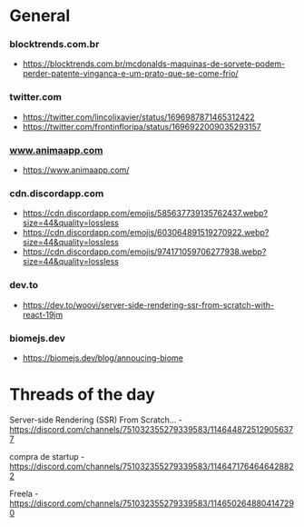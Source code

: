 # General

### blocktrends.com.br
- <https://blocktrends.com.br/mcdonalds-maquinas-de-sorvete-podem-perder-patente-vinganca-e-um-prato-que-se-come-frio/>

### twitter.com
- <https://twitter.com/lincolixavier/status/1696987871465312422>
- <https://twitter.com/frontinfloripa/status/1696922009035293157>

### www.animaapp.com
- <https://www.animaapp.com/>

### cdn.discordapp.com
- <https://cdn.discordapp.com/emojis/585637739135762437.webp?size=44&quality=lossless>
- <https://cdn.discordapp.com/emojis/603064891519270922.webp?size=44&quality=lossless>
- <https://cdn.discordapp.com/emojis/974171059706277938.webp?size=44&quality=lossless>

### dev.to
- <https://dev.to/woovi/server-side-rendering-ssr-from-scratch-with-react-19jm>

### biomejs.dev
- <https://biomejs.dev/blog/annoucing-biome>

# Threads of the day

Server-side Rendering (SSR) From Scratch... - https://discord.com/channels/751032355279339583/1146448725129056377


compra de startup - https://discord.com/channels/751032355279339583/1146471764646428822


Freela - https://discord.com/channels/751032355279339583/1146502648804147290

